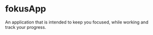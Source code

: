 # fokusApp
An application that is intended to keep you focused, while working and track your progress. 
